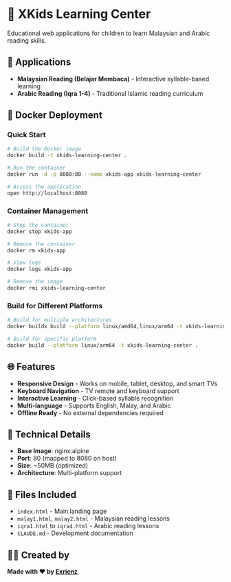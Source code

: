 # 🌟 XKids Learning Center

Educational web applications for children to learn Malaysian and Arabic reading skills.

## 📱 Applications

- **Malaysian Reading (Belajar Membaca)** - Interactive syllable-based learning
- **Arabic Reading (Iqra 1-4)** - Traditional Islamic reading curriculum

## 🐳 Docker Deployment

### Quick Start

```bash
# Build the Docker image
docker build -t xkids-learning-center .

# Run the container
docker run -d -p 8080:80 --name xkids-app xkids-learning-center

# Access the application
open http://localhost:8080
```

### Container Management

```bash
# Stop the container
docker stop xkids-app

# Remove the container
docker rm xkids-app

# View logs
docker logs xkids-app

# Remove the image
docker rmi xkids-learning-center
```

### Build for Different Platforms

```bash
# Build for multiple architectures
docker buildx build --platform linux/amd64,linux/arm64 -t xkids-learning-center .

# Build for specific platform
docker build --platform linux/arm64 -t xkids-learning-center .
```

## 🌐 Features

- **Responsive Design** - Works on mobile, tablet, desktop, and smart TVs
- **Keyboard Navigation** - TV remote and keyboard support
- **Interactive Learning** - Click-based syllable recognition
- **Multi-language** - Supports English, Malay, and Arabic
- **Offline Ready** - No external dependencies required

## 🔧 Technical Details

- **Base Image**: nginx:alpine
- **Port**: 80 (mapped to 8080 on host)
- **Size**: ~50MB (optimized)
- **Architecture**: Multi-platform support

## 📄 Files Included

- `index.html` - Main landing page
- `malay1.html`, `malay2.html` - Malaysian reading lessons
- `iqra1.html` to `iqra4.html` - Arabic reading lessons
- `CLAUDE.md` - Development documentation

## 👨‍💻 Created by

**Made with ❤️ by [Exrienz](https://www.linkedin.com/in/muzaffarmohamed/?originalSubdomain=my)**
